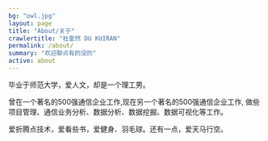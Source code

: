 ```yaml
---
bg: "owl.jpg"
layout: page
title: "About/关于"
crawlertitle: "杜奎然 DU KUIRAN"
permalink: /about/
summary: "欢迎聊点有的没的"
active: about
---
```


毕业于师范大学，爱人文，却是一个理工男。

曾在一个著名的500强通信企业工作,现在另一个著名的500强通信企业工作, 做些项目管理、通信业务分析、数据分析、数据挖掘、数据可视化等工作。

爱折腾点技术，爱看些书，爱健身、羽毛球。还有一点，爱天马行空。

